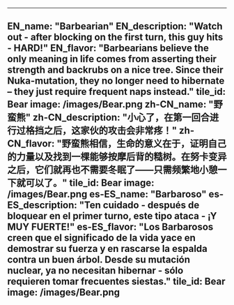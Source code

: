 ---

EN_name: "Barbearian"
EN_description: "Watch out - after blocking on the first turn, this guy hits - HARD!"
EN_flavor: "Barbearians believe the only meaning in life comes from asserting their strength and backrubs on a nice tree. Since their Nuka-mutation, they no longer need to hibernate – they just require frequent naps instead."
tile_id: Bear
image: /images/Bear.png
zh-CN_name: "野蛮熊"
zh-CN_description: "小心了，在第一回合进行过格挡之后，这家伙的攻击会非常疼！"
zh-CN_flavor: "野蛮熊相信，生命的意义在于，证明自己的力量以及找到一棵能够按摩后背的糙树。在努卡变异之后，它们就再也不需要冬眠了——只需频繁地小憩一下就可以了。"
tile_id: Bear
image: /images/Bear.png
es-ES_name: "Barbaroso"
es-ES_description: "Ten cuidado - después de bloquear en el primer turno, este tipo ataca - ¡Y MUY FUERTE!"
es-ES_flavor: "Los Barbarosos creen que el significado de la vida yace en demostrar su fuerza y en rascarse la espalda contra un buen árbol. Desde su mutación nuclear, ya no necesitan hibernar - sólo requieren tomar frecuentes siestas."
tile_id: Bear
image: /images/Bear.png
---
